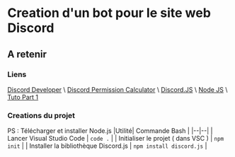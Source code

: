 ﻿# Creation d'un bot pour le site web Discord

## A retenir 
### Liens 
[Discord Developer](https://discord.com/developers/applications) \ 
[Discord Permission Calculator](https://discordapi.com/permissions.html) \ 
[Discord.JS](https://discord.js.org/) \ 
[Node JS](https://nodejs.org/en/) \ 
[Tuto Part 1](https://youtu.be/O_87Ki1RaIw) 

### Creations du projet

PS : Télécharger et installer Node.js
|Utilité| Commande Bash |
|--|--|
| Lancer Visual Studio Code | `code .` |
| Initialiser le projet ( dans VSC ) | `npm init` |
| Installer la bibliothèque Discord.js | `npm install discord.js` |


